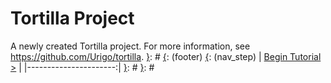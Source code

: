 [{]: <region> (header)
# Tortilla Project
[}]: #
[{]: <region> (body)
A newly created Tortilla project. For more information, see https://github.com/Urigo/tortilla.
[}]: #
[{]: <region> (footer)
[{]: <helper> (nav_step)
| [Begin Tutorial >](manuals/views/step1.md) |
|----------------------:|
[}]: #
[}]: #